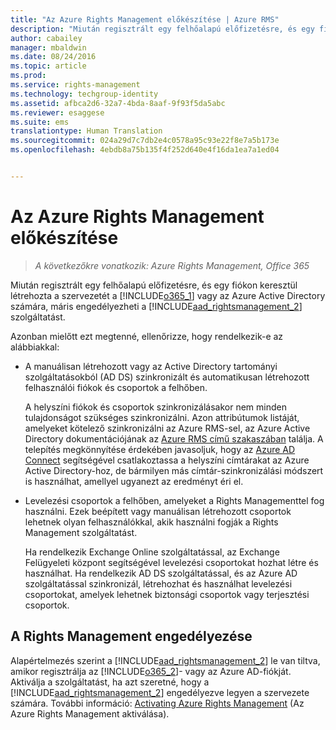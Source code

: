 ```yaml
---
title: "Az Azure Rights Management előkészítése | Azure RMS"
description: "Miután regisztrált egy felhőalapú előfizetésre, és egy fiókon keresztül létrehozta a szervezetét a Microsoft Office 365 vagy az Azure Active Directory számára, máris engedélyezheti a Rights Management szolgáltatást."
author: cabailey
manager: mbaldwin
ms.date: 08/24/2016
ms.topic: article
ms.prod: 
ms.service: rights-management
ms.technology: techgroup-identity
ms.assetid: afbca2d6-32a7-4bda-8aaf-9f93f5da5abc
ms.reviewer: esaggese
ms.suite: ems
translationtype: Human Translation
ms.sourcegitcommit: 024a29d7c7db2e4c0578a95c93e22f8e7a5b173e
ms.openlocfilehash: 4ebdb8a75b135f4f252d640e4f16da1ea7a1ed04


---
```


# Az Azure Rights Management előkészítése

>*A következőkre vonatkozik: Azure Rights Management, Office 365*

Miután regisztrált egy felhőalapú előfizetésre, és egy fiókon keresztül létrehozta a szervezetét a [!INCLUDE[o365_1](../includes/o365_1_md.md)] vagy az Azure Active Directory számára, máris engedélyezheti a [!INCLUDE[aad_rightsmanagement_2](../includes/aad_rightsmanagement_2_md.md)] szolgáltatást.

Azonban mielőtt ezt megtenné, ellenőrizze, hogy rendelkezik-e az alábbiakkal:

-   A manuálisan létrehozott vagy az Active Directory tartományi szolgáltatásokból (AD DS) szinkronizált és automatikusan létrehozott felhasználói fiókok és csoportok a felhőben.

    A helyszíni fiókok és csoportok szinkronizálásakor nem minden tulajdonságot szükséges szinkronizálni. Azon attribútumok listáját, amelyeket kötelező szinkronizálni az Azure RMS-sel, az Azure Active Directory dokumentációjának az [Azure RMS című szakaszában](/active-directory/active-directory-aadconnectsync-attributes-synchronized#azure-rms) találja. A telepítés megkönnyítése érdekében javasoljuk, hogy az [Azure AD Connect](/active-directory/active-directory-aadconnectsync-whatis) segítségével csatlakoztassa a helyszíni címtárakat az Azure Active Directory-hoz, de bármilyen más címtár-szinkronizálási módszert is használhat, amellyel ugyanezt az eredményt éri el.

-   Levelezési csoportok a felhőben, amelyeket a Rights Managementtel fog használni. Ezek beépített vagy manuálisan létrehozott csoportok lehetnek olyan felhasználókkal, akik használni fogják a Rights Management szolgáltatást.

    Ha rendelkezik Exchange Online szolgáltatással, az Exchange Felügyeleti központ segítségével levelezési csoportokat hozhat létre és használhat. Ha rendelkezik AD DS szolgáltatással, és az Azure AD szolgáltatással szinkronizál, létrehozhat és használhat levelezési csoportokat, amelyek lehetnek biztonsági csoportok vagy terjesztési csoportok.

## A Rights Management engedélyezése
Alapértelmezés szerint a [!INCLUDE[aad_rightsmanagement_2](../includes/aad_rightsmanagement_2_md.md)] le van tiltva, amikor regisztrálja az [!INCLUDE[o365_2](../includes/o365_2_md.md)]- vagy az Azure AD-fiókját. Aktiválja a szolgáltatást, ha azt szeretné, hogy a [!INCLUDE[aad_rightsmanagement_2](../includes/aad_rightsmanagement_2_md.md)] engedélyezve legyen a szervezete számára. További információ: [Activating Azure Rights Management](../deploy-use/activate-service.md) (Az Azure Rights Management aktiválása).






<!--HONumber=Aug16_HO4-->


